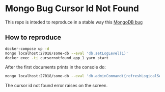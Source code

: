 # Mongo Bug Cursor Id Not Found

This repo is inteded to reproduce in a stable way this [MongoDB bug](https://jira.mongodb.org/browse/SERVER-36808)

## How to reproduce

```bash
docker-compose up -d
mongo localhost:27018/some-db --eval 'db.setLogLevel(1)'
docker exec -ti cursornotfound_app_1 yarn start
```
After the first documents prints in the console do:
```bash
mongo localhost:27018/some-db --eval 'db.adminCommand({refreshLogicalSessionCacheNow: 1})'
```
The cursor id not found error raises on the screen.
